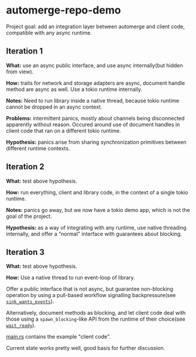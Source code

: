 # automerge-repo-demo

Project goal: add an integration layer between automerge and client code, compatible with any async runtime.

## Iteration 1

**What:** use an async public interface, and use async internally(but hidden from view).

**How:** traits for network and storage adapters are async, document handle method are async as well. Use a tokio runtime internally.

**Notes:** Need to run library inside a native thread, because tokio runtime cannot be dropped in an async context.

**Problems:** intermittent panics, mostly about channels being disconnected apparently without reason. 
Occured around use of document handles in client code that ran on a different tokio runtime. 

**Hypothesis:** panics arise from sharing synchronization primitives between different runtime contexts. 

## Iteration 2

**What:** test above hypothesis.

**How:** run everything, client and library code, in the context of a single tokio runtime. 

**Notes:** panics go away, but we now have a tokio demo app, which is not the goal of the project. 

**Hypothesis:** as a way of integrating with any runtime, use native threading internally, 
and offer a "normal" interface with guarantees about blocking. 

## Iteration 3

**What:** test above hypothesis.

**How:** Use a native thread to run event-loop of library. 

Offer a public interface that is not async, 
but guarantee non-blocking operation by using a pull-based workflow signalling backpressure(see [`sink_wants_events`](https://github.com/gterzian/automerge-repo-demo/blob/70246ac7584f2a9a54288f7e536bbce2bb0ea6fa/src/interfaces.rs#L50)). 

Alternatively, document methods as blocking, 
and let client code deal with those using a `spawn_blocking`-like API from the runtime of their choice(see [`wait_ready`](https://github.com/gterzian/automerge-repo-demo/blob/70246ac7584f2a9a54288f7e536bbce2bb0ea6fa/src/dochandle.rs#L70)). 

[main.rs](https://github.com/gterzian/automerge-repo-demo/blob/master/src/main.rs) contains the example "client code". 

Current state works pretty well, good basis for further discussion. 
